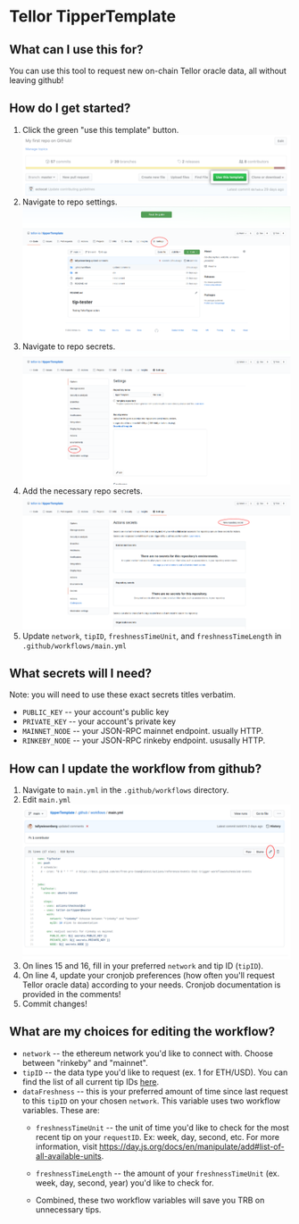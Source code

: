 # Tellor TipperTemplate

## What can I use this for?
You can use this tool to request new on-chain Tellor oracle data, all without leaving github!

## How do I get started?
1. Click the green "use this template" button. ![template demo](helper-images/use-this-template-button.png "Fork")
2. Navigate to repo settings. ![repo settings](helper-images/settings.png "Settings")
3. Navigate to repo secrets. ![repo secrets](helper-images/secrets.png "secrets")
4. Add the necessary repo secrets. ![add secret](helper-images/new-secret.png "add secret")
5. Update `network`, `tipID`, `freshnessTimeUnit`, and `freshnessTimeLength` in `.github/workflows/main.yml`

## What secrets will I need?
Note: you will need to use these exact secrets titles verbatim.
* `PUBLIC_KEY` -- your account's public key
* `PRIVATE_KEY` -- your account's private key
* `MAINNET_NODE` -- your JSON-RPC mainnet endpoint. usually HTTP.
* `RINKEBY_NODE` -- your JSON-RPC rinkeby endpoint. ususally HTTP.

## How can I update the workflow from github?
1. Navigate to `main.yml` in the `.github/workflows` directory.
2. Edit `main.yml` ![edit yml](helper-images/edit-yaml.png "editing")
3. On lines 15 and 16, fill in your preferred `network` and tip ID (`tipID`).
4. On line 4, update your cronjob preferences (how often you'll request Tellor oracle data) according to your needs. Cronjob documentation is provided in the comments!
5. Commit changes!

## What are my choices for editing the workflow?
* `network` -- the ethereum network you'd like to connect with. Choose between "rinkeby" and "mainnet".
* `tipID` -- the data type you'd like to request (ex. 1 for ETH/USD). You can find the list of all current tip IDs [here](https://www.tellorscan.com/prices).
* `dataFreshness` -- this is your preferred amount of time since last request to this `tipID` on your chosen `network`. This variable uses two workflow variables. These are:
    * `freshnessTimeUnit` -- the unit of time you'd like to check for the most recent tip on your `requestID`. Ex: week, day, second, etc. For more information, visit https://day.js.org/docs/en/manipulate/add#list-of-all-available-units.
    * `freshnessTimeLength` -- the amount of your `freshnessTimeUnit` (ex. week, day, second, year) you'd like to check for.

    * Combined, these two workflow variables will save you TRB on unnecessary tips.